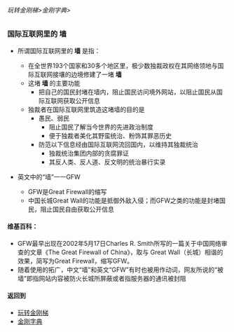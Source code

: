 ###### 玩转金刚梯>金刚字典>
### 国际互联网里的 墙

- 所谓国际互联网里的<Strong> 墙 </Strong>是指：
  - 在全世界193个国家和30多个地区里，极少数独裁政权在其网络领地与国际互联网接壤的边境修建了一堵<Strong> 墙 </Strong>
  - 这堵<Strong> 墙 </Strong>的主要功能
    - 把自己的国民封堵在墙内，阻止国民访问境外网站，以阻止国民从国际互联网获取公开信息
  - 独裁者在国际互联网里筑造这堵墙的目的是
    - 愚民、弱民
      - 阻止国民了解当今世界的先进政治制度
      - 便于独裁者美化其野蛮统治、粉饰其罪恶历史
    - 防范以下信息经由国际互联网流回国内，以维持其独裁统治
      - 独裁统治集团内部的贪腐罪证
      - 其反人类、反人道、反文明的统治暴行实录

- 英文中的“墙”一一GFW
  - GFW是Great Firewall的缩写
  - 中国长城Great Wall的功能是抵御外敌入侵；而GFW之类的功能是封堵国民，阻止国民自由获取公开信息

#### 维基百科：
- GFW最早出现在2002年5月17日Charles R. Smith所写的一篇关于中国网络审查的文章《The Great Firewall of China》，取与 Great Wall（长城）相谐的效果，简写为Great Firewall，缩写GFW。
- 随着使用的拓广，中文“墙”和英文“GFW”有时也被用作动词，网友所说的“被墙”即指网站内容被防火长城所屏蔽或者指服务器的通讯被封阻


#### 返回到
- [玩转金刚梯](https://github.com/a2zitpro/web/blob/master/LadderFree/A.md)
- [金刚字典](https://github.com/a2zitpro/web/blob/master/LadderFree/kkDictionary/KKDictionary.md)
